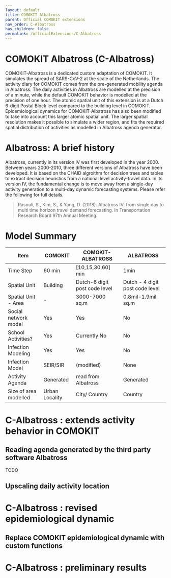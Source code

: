 ```yaml
---
layout: default
title: COMOKIT Albatross
parent: Official COMOKIT extensions
nav_order: C-Albatross
has_children: false
permalink: /officialExtensions/C-Albatross
---
```


# COMOKIT Albatross (C-Albatross)

COMOKIT-Albatross is a dedicated custom adaptation  of COMOKIT. It  simulates the spread of SARS-CoV-2 at the scale of the Netherlands. The activity diary for COMOKIT comes from the pre-generated mobility agenda in Albatross. The daily activities in Albatross are modelled at the precision of a minute, while the default COMOKIT behavior is modelled at the precision of one hour. The atomic spatial unit of this extension is at a Dutch 6-digit Postal Block level compared to the building level in COMOKIT. Epidemiological dynamics for COMOKIT-Albatross has also been modified to take into account  this larger atomic spatial unit. The larger spatial resolution makes it possible to simulate a wider region, and fits the required spatial distribution of activities as modelled in Albatross agenda generator.

# Albatross: A brief history

Albatross, currently in its version IV was first developed in the year 2000. Between years 2000-2010, three different versions of Albatross have been developed. It is based on the CHAID algroithm for decision trees and tables to extract decision heuristics from a national level activity-travel data. In its version IV, the fundamental change is to move away from a single-day activity generation to a multi-day dynamic forecasting systems.  Please refer the following for full details.

> Rasouli, S., Kim, S., & Yang, D. (2018). Albatross IV: from single day to multi time horizon travel demand forecasting. In Transportation Research Board 97th Annual Meeting.

# Model Summary

| Item | COMOKIT | COMOKIT-ALBATROSS | ALBATROSS |
|----|---------|-------------------|-----------|
|  Time Step  |    60 min    |         [10,15,30,60] min         |     1min   |
| Spatial Unit | Building | Dutch-6 digit post code level | Dutch - 4 digit post code level |
| Spatial Unit - Area |     -    |   3000-7000 sq.m   |     0.8mil-1.9mil sq.m|
| Social network model |     Yes    |         Yes        |     No     |
|  School Activities?  |     Yes    |         Currently No          |  No     |
|  Infection Modeling  |    Yes   |         Yes          |     No    |
|  Infection Model  |   SEIR/SIR   |         (modified)         |     None    |
|  Activity Agenda  |    Generated   | read from Albatross|     Generated     |
|  Size of area modelled  | Urban Locality |   City/ Country |    Country     |
# C-Albatross : extends activity behavior in COMOKIT

## Reading agenda generated by the third party software Albatross

TODO

## Upscaling daily activity location

# C-Albatross : revised epidemiological dynamic

## Replace COMOKIT epidemiological dynamic with custom functions

# C-Albatross : preliminary results

